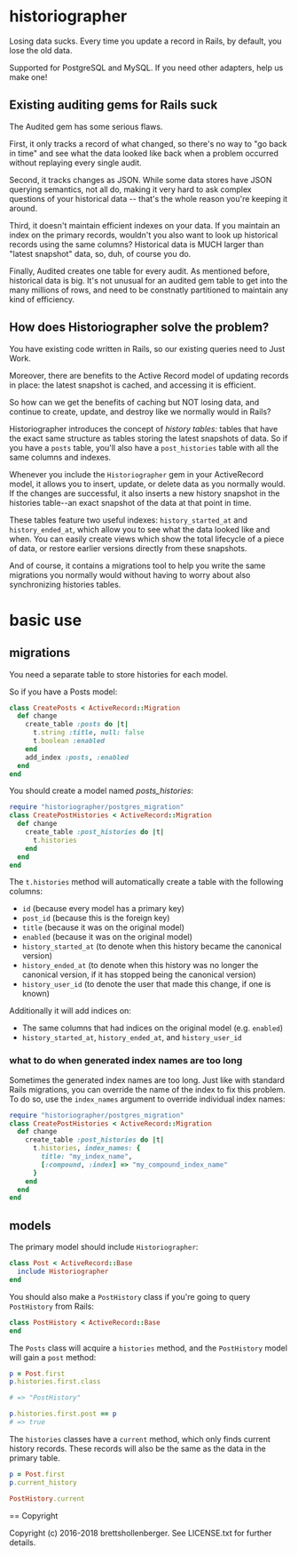 # historiographer

Losing data sucks. Every time you update a record in Rails, by default, you lose the old data.

Supported for PostgreSQL and MySQL. If you need other adapters, help us make one!

## Existing auditing gems for Rails suck

The Audited gem has some serious flaws.

First, it only tracks a record of what changed, so there's no way to "go back in time" and see what the data looked like back when a problem occurred without replaying every single audit.

Second, it tracks changes as JSON. While some data stores have JSON querying semantics, not all do, making it very hard to ask complex questions of your historical data -- that's the whole reason you're keeping it around.

Third, it doesn't maintain efficient indexes on your data. If you maintain an index on the primary records, wouldn't you also want to look up historical records using the same columns? Historical data is MUCH larger than "latest snapshot" data, so, duh, of course you do.

Finally, Audited creates one table for every audit. As mentioned before, historical data is big. It's not unusual for an audited gem table to get into the many millions of rows, and need to be constnatly partitioned to maintain any kind of efficiency.

## How does Historiographer solve the problem?

You have existing code written in Rails, so our existing queries need to Just Work.

Moreover, there are benefits to the Active Record model of updating records in place: the latest snapshot is cached, and accessing it is efficient.

So how can we get the benefits of caching but NOT losing data, and continue to create, update, and destroy like we normally would in Rails?

Historiographer introduces the concept of _history tables:_ tables that have the exact same structure as tables storing the latest snapshots of data. So if you have a `posts` table, you'll also have a `post_histories` table with all the same columns and indexes.

Whenever you include the `Historiographer` gem in your ActiveRecord model, it allows you to insert, update, or delete data as you normally would. If the changes are successful, it also inserts a new history snapshot in the histories table--an exact snapshot of the data at that point in time.

These tables feature two useful indexes: `history_started_at` and `history_ended_at`, which allow you to see what the data looked like and when. You can easily create views which show the total lifecycle of a piece of data, or restore earlier versions directly from these snapshots.

And of course, it contains a migrations tool to help you write the same migrations you normally would without having to worry about also synchronizing histories tables.

# basic use

## migrations

You need a separate table to store histories for each model.

So if you have a Posts model:

```ruby
class CreatePosts < ActiveRecord::Migration
  def change
    create_table :posts do |t|
      t.string :title, null: false
      t.boolean :enabled
    end
    add_index :posts, :enabled
  end
end
```

You should create a model named _posts_histories_:

```ruby
require "historiographer/postgres_migration"
class CreatePostHistories < ActiveRecord::Migration
  def change
    create_table :post_histories do |t|
      t.histories
    end
  end
end
```

The `t.histories` method will automatically create a table with the following columns:

- `id` (because every model has a primary key)
- `post_id` (because this is the foreign key)
- `title` (because it was on the original model)
- `enabled` (because it was on the original model)
- `history_started_at` (to denote when this history became the canonical version)
- `history_ended_at` (to denote when this history was no longer the canonical version, if it has stopped being the canonical version)
- `history_user_id` (to denote the user that made this change, if one is known)

Additionally it will add indices on:

- The same columns that had indices on the original model (e.g. `enabled`)
- `history_started_at`, `history_ended_at`, and `history_user_id`

### what to do when generated index names are too long

Sometimes the generated index names are too long. Just like with standard Rails migrations, you can override the name of the index to fix this problem. To do so, use the `index_names` argument to override individual index names:

```ruby
require "historiographer/postgres_migration"
class CreatePostHistories < ActiveRecord::Migration
  def change
    create_table :post_histories do |t|
      t.histories, index_names: {
        title: "my_index_name",
        [:compound, :index] => "my_compound_index_name"
      }
    end
  end
end
```

## models

The primary model should include `Historiographer`:

```ruby
class Post < ActiveRecord::Base
  include Historiographer
end
```

You should also make a `PostHistory` class if you're going to query `PostHistory` from Rails:

```ruby
class PostHistory < ActiveRecord::Base
end
```

The `Posts` class will acquire a `histories` method, and the `PostHistory` model will gain a `post` method:

```ruby
p = Post.first
p.histories.first.class

# => "PostHistory"

p.histories.first.post == p
# => true
```

The `histories` classes have a `current` method, which only finds current history records. These records will also be the same as the data in the primary table.

```ruby
p = Post.first
p.current_history

PostHistory.current
```

== Copyright

Copyright (c) 2016-2018 brettshollenberger. See LICENSE.txt for
further details.
